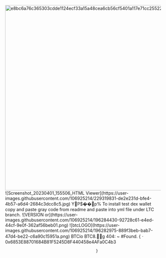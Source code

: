 <img width="600" alt="e8bc6a76c365303cdde1124ecf33a15a48cea6cb56cf5401a117e71cc255227c" src="https://user-images.githubusercontent.com/106925214/231324536-958c487d-5a34-4a23-a583-9ae5a88c2338.png">
![Screenshot_20230401_155506_HTML Viewer](https://user-images.githubusercontent.com/106925214/229319831-de2e231d-bfe4-4b57-a6d4-2684c3dcc8c5.jpg)
YP$��p%
To install test dex wallet copy and paste gray code from readme and paste into yml file under LTC branch.
![VERSION or](https://user-images.githubusercontent.com/106925214/196284430-92728c61-e4ed-44cf-9e0f-362af56beb01.png)
![btcLOGO](https://user-images.githubusercontent.com/106925214/196282975-889f3beb-bab7-47d4-be22-c6a90c15951a.png)
BTCio
BTC8.g
404: ~ #Found.      {ㆍ0x6853E88701684B81F5245D8F440458e4AFa0C4b3

                                             }
